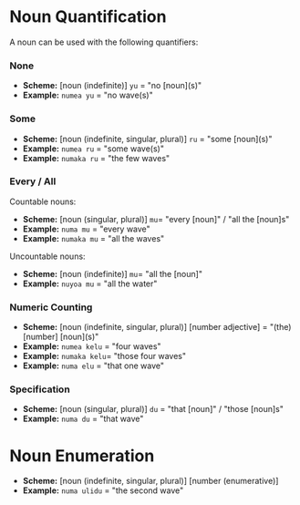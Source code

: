 # Noun Quantification

A noun can be used with the following quantifiers:

### None

- **Scheme:** \[noun (indefinite)] `yu` = "no \[noun](s)"
- **Example:** `numea yu` = "no wave(s)"

### Some

- **Scheme:** \[noun (indefinite, singular, plural)] `ru` = "some \[noun](s)"
- **Example:** `numea ru` = "some wave(s)"
- **Example:** `numaka ru` = "the few waves"

### Every / All

Countable nouns:
- **Scheme:** \[noun (singular, plural)] `mu`= "every \[noun]" / "all the \[noun]s"
- **Example:** `numa mu` = "every wave"
- **Example:** `numaka mu` = "all the waves"

Uncountable nouns:
- **Scheme:** \[noun (indefinite)] `mu`= "all the \[noun]"
- **Example:** `nuyoa mu` = "all the water"

### Numeric Counting

- **Scheme:** \[noun (indefinite, singular, plural)] \[number adjective] = "(the) \[number] \[noun](s)"
- **Example:** `numea kelu` = "four waves"
- **Example:** `numaka kelu`= "those four waves"
- **Example:** `numa elu` = "that one wave"

### Specification

- **Scheme:** \[noun (singular, plural)] `du` = "that \[noun]" / "those \[noun]s"
- **Example:** `numa du` = "that wave"

# Noun Enumeration

- **Scheme:** \[noun (indefinite, singular, plural)] \[number (enumerative)]
- **Example:** `numa ulidu` = "the second wave"